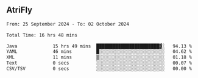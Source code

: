## AtriFly

<!--START_SECTION:waka-->

```txt
From: 25 September 2024 - To: 02 October 2024

Total Time: 16 hrs 48 mins

Java             15 hrs 49 mins  ███████████████████████▓░   94.13 %
YAML             46 mins         █░░░░░░░░░░░░░░░░░░░░░░░░   04.62 %
XML              11 mins         ▒░░░░░░░░░░░░░░░░░░░░░░░░   01.18 %
Text             0 secs          ░░░░░░░░░░░░░░░░░░░░░░░░░   00.07 %
CSV/TSV          0 secs          ░░░░░░░░░░░░░░░░░░░░░░░░░   00.00 %
```

<!--END_SECTION:waka-->

